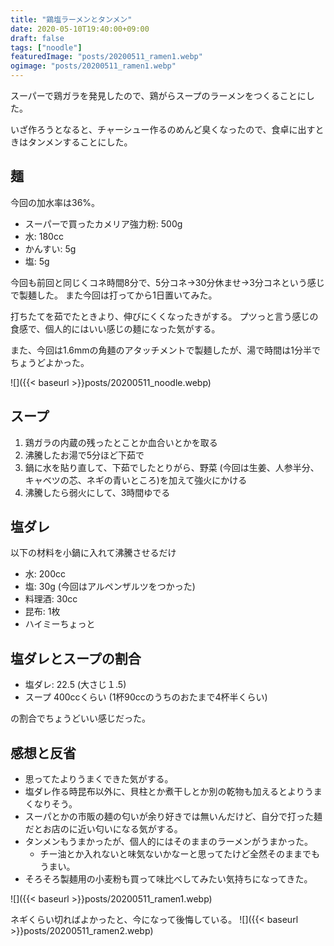 ```yaml
---
title: "鶏塩ラーメンとタンメン"
date: 2020-05-10T19:40:00+09:00
draft: false
tags: ["noodle"]
featuredImage: "posts/20200511_ramen1.webp"
ogimage: "posts/20200511_ramen1.webp"
---
```


スーパーで鶏ガラを発見したので、鶏がらスープのラーメンをつくることにした。

いざ作ろうとなると、チャーシュー作るのめんど臭くなったので、食卓に出すときはタンメンすることにした。

## 麺
今回の加水率は36%。

- スーパーで買ったカメリア強力粉: 500g
- 水: 180cc
- かんすい: 5g
- 塩: 5g

今回も前回と同じくコネ時間8分で、5分コネ→30分休ませ→3分コネという感じで製麺した。
また今回は打ってから1日置いてみた。

打ちたてを茹でたときより、伸びにくくなったきがする。
プツっと言う感じの食感で、個人的にはいい感じの麺になった気がする。

また、今回は1.6mmの角麺のアタッチメントで製麺したが、湯で時間は1分半でちょうどよかった。

![]({{< baseurl >}}posts/20200511_noodle.webp)

## スープ
1. 鶏ガラの内蔵の残ったとことか血合いとかを取る
1. 沸騰したお湯で5分ほど下茹で
1. 鍋に水を貼り直して、下茹でしたとりがら、野菜 (今回は生姜、人参半分、キャベツの芯、ネギの青いところ)を加えて強火にかける
1. 沸騰したら弱火にして、3時間ゆでる

## 塩ダレ
以下の材料を小鍋に入れて沸騰させるだけ
- 水: 200cc
- 塩: 30g (今回はアルペンザルツをつかった)
- 料理酒: 30cc
- 昆布: 1枚
- ハイミーちょっと

## 塩ダレとスープの割合
- 塩ダレ: 22.5 (大さじ１.5)
- スープ 400ccくらい (1杯90ccのうちのおたまで4杯半くらい)

の割合でちょうどいい感じだった。

## 感想と反省
- 思ってたよりうまくできた気がする。
- 塩ダレ作る時昆布以外に、貝柱とか煮干しとか別の乾物も加えるとよりうまくなりそう。
- スーパとかの市販の麺の匂いが余り好きでは無いんだけど、自分で打った麺だとお店のに近い匂いになる気がする。
- タンメンもうまかったが、個人的にはそのままのラーメンがうまかった。
   - チー油とか入れないと味気ないかなーと思ってたけど全然そのままでもうまい。
- そろそろ製麺用の小麦粉も買って味比べしてみたい気持ちになってきた。

![]({{< baseurl >}}posts/20200511_ramen1.webp)

ネギくらい切ればよかったと、今になって後悔している。
![]({{< baseurl >}}posts/20200511_ramen2.webp)
